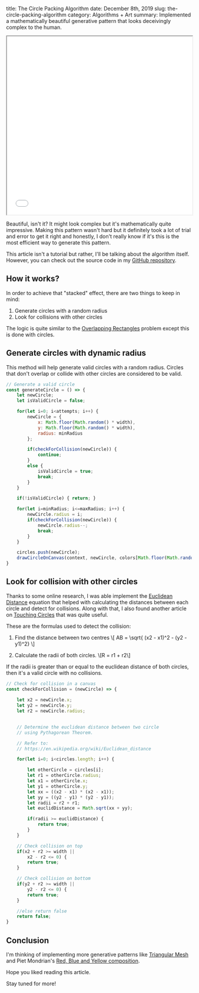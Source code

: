 title: The Circle Packing Algorithm
date: December 8th, 2019
slug: the-circle-packing-algorithm
category: Algorithms + Art
summary: Implemented a mathematically beautiful generative pattern that looks deceivingly complex to the human.

<iframe width="100%" height="485" src="/static/projects/circle-packing"></iframe>

Beautiful, isn't it? It might look complex but it's mathematically quite impressive. Making this pattern wasn't hard but it definitely took a lot of trial and error to get it right and honestly, I don't really know if it's this is the most efficient way to generate this pattern.

This article isn't a tutorial but rather, I'll be talking about the algorithm itself. However, you can check out the source code in my [GitHub repository](https://github.com/megacolorboy/BlogProjects).

## How it works?
In order to achieve that "stacked" effect, there are two things to keep in mind:

1. Generate circles with a random radius
2. Look for collisions with other circles

The logic is quite similar to the [Overlapping Rectangles](https://stackoverflow.com/questions/306316/determine-if-two-rectangles-overlap-each-other) problem except this is done with circles.

## Generate circles with dynamic radius
This method will help generate valid circles with a random radius. Circles that don't overlap or collide with other circles are considered to be valid.
```js
// Generate a valid circle
const generateCircle = () => {
    let newCircle;
    let isValidCircle = false;

    for(let i=0; i<attempts; i++) {
        newCircle = {
            x: Math.floor(Math.random() * width),
            y: Math.floor(Math.random() * width),
            radius: minRadius
        };

        if(checkForCollision(newCircle)) {
            continue;
        }
        else {
            isValidCircle = true;
            break;
        }
    }

    if(!isValidCircle) { return; }

    for(let i=minRadius; i<=maxRadius; i++) {
        newCircle.radius = i;
        if(checkForCollision(newCircle)) {
            newCircle.radius--;
            break;
        }
    }

    circles.push(newCircle);
    drawCircleOnCanvas(context, newCircle, colors[Math.floor(Math.random() * colors.length)]);
}
```

## Look for collision with other circles
Thanks to some online research, I was able implement the [Euclidean Distance](https://en.wikipedia.org/wiki/Euclidean_distance) equation that helped with calculating the distances between each circle and detect for collisions. Along with that, I also found another article on [Touching Circles](http://www.mathsmutt.co.uk/files/tcirc.htm) that was quite useful.

These are the formulas used to detect the collision:

1. Find the distance between two centres
\\[ AB = \sqrt{ (x2 - x1)^2 - (y2 - y1)^2} \\]

2. Calculate the radii of both circles.
\\[R = r1 + r2\\]

If the radii is greater than or equal to the euclidean distance of both circles, then it's a valid circle with no collisions.

```js
// Check for collision in a canvas
const checkForCollision = (newCircle) => {
    
    let x2 = newCircle.x;
    let y2 = newCircle.y;
    let r2 = newCircle.radius;

    
    // Determine the euclidean distance between two circle
    // using Pythagorean Theorem.

    // Refer to: 
    // https://en.wikipedia.org/wiki/Euclidean_distance

    for(let i=0; i<circles.length; i++) {

        let otherCircle = circles[i];
        let r1 = otherCircle.radius;
        let x1 = otherCircle.x;
        let y1 = otherCircle.y;
        let xx = ((x2 - x1) * (x2 - x1));
        let yy = ((y2 - y1) * (y2 - y1));
        let radii = r2 + r1;
        let euclidDistance = Math.sqrt(xx + yy);

        if(radii >= euclidDistance) {
            return true;
        }
    }

    // Check collision on top
    if(x2 + r2 >= width || 
        x2 - r2 <= 0) {
        return true;
    }

    // Check collision on bottom
    if(y2 + r2 >= width || 
        y2 - r2 <= 0) {
        return true;
    }

    //else return false
    return false;
}
```

## Conclusion
I'm thinking of implementing more generative patterns like [Triangular Mesh](https://en.wikipedia.org/wiki/Triangle_mesh) and Piet Mondrian's [Red, Blue and Yellow composition](https://en.wikipedia.org/wiki/Composition_with_Red_Blue_and_Yellow).

Hope you liked reading this article.

Stay tuned for more!